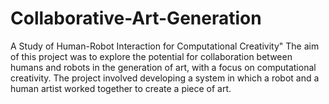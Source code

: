 # Collaborative-Art-Generation
A Study of Human-Robot Interaction for Computational Creativity"  The aim of this project was to explore the potential for collaboration between humans and robots in the generation of art, with a focus on computational creativity. The project involved developing a system in which a robot and a human artist worked together to create a piece of art.
